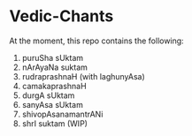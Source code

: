 # Vedic-Chants

At the moment, this repo contains the following:

1. puruSha sUktam
2. nArAyaNa suktam
3. rudraprashnaH (with laghunyAsa)
4. camakaprashnaH
5. durgA sUktam
6. sanyAsa sUktam
7. shivopAsanamantrANi
8. shrI suktam (WIP)
